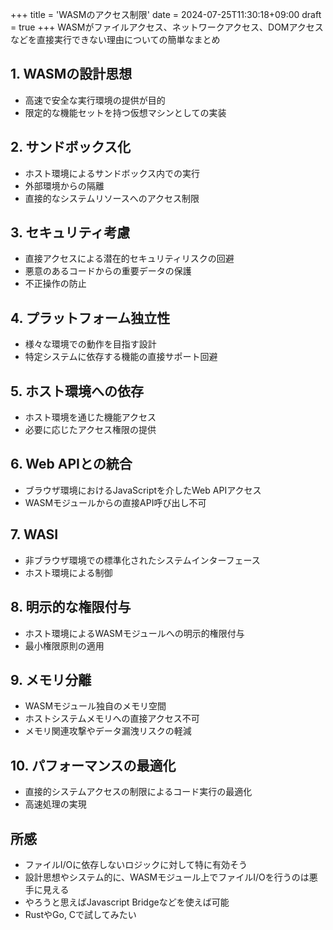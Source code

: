 +++
title = 'WASMのアクセス制限'
date = 2024-07-25T11:30:18+09:00
draft = true
+++
WASMがファイルアクセス、ネットワークアクセス、DOMアクセスなどを直接実行できない理由についての簡単なまとめ

## 1. WASMの設計思想

- 高速で安全な実行環境の提供が目的
- 限定的な機能セットを持つ仮想マシンとしての実装

## 2. サンドボックス化

- ホスト環境によるサンドボックス内での実行
- 外部環境からの隔離
- 直接的なシステムリソースへのアクセス制限

## 3. セキュリティ考慮

- 直接アクセスによる潜在的セキュリティリスクの回避
- 悪意のあるコードからの重要データの保護
- 不正操作の防止

## 4. プラットフォーム独立性

- 様々な環境での動作を目指す設計
- 特定システムに依存する機能の直接サポート回避

## 5. ホスト環境への依存

- ホスト環境を通じた機能アクセス
- 必要に応じたアクセス権限の提供

## 6. Web APIとの統合

- ブラウザ環境におけるJavaScriptを介したWeb APIアクセス
- WASMモジュールからの直接API呼び出し不可

## 7. WASI

- 非ブラウザ環境での標準化されたシステムインターフェース
- ホスト環境による制御

## 8. 明示的な権限付与

- ホスト環境によるWASMモジュールへの明示的権限付与
- 最小権限原則の適用

## 9. メモリ分離

- WASMモジュール独自のメモリ空間
- ホストシステムメモリへの直接アクセス不可
- メモリ関連攻撃やデータ漏洩リスクの軽減

## 10. パフォーマンスの最適化

- 直接的システムアクセスの制限によるコード実行の最適化
- 高速処理の実現

## 所感

- ファイルI/Oに依存しないロジックに対して特に有効そう
- 設計思想やシステム的に、WASMモジュール上でファイルI/Oを行うのは悪手に見える
- やろうと思えばJavascript Bridgeなどを使えば可能
- RustやGo, Cで試してみたい
